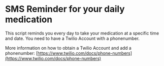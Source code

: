 # SMS Reminder for your daily medication

This script reminds you every day to take your medication at a specific time and date. You need to have a Twilio Account with a phonenumber.

More information on how to obtain a Twilio Account and add a phonenumber: [https://www.twilio.com/docs/phone-numbers](https://www.twilio.com/docs/phone-numbers)